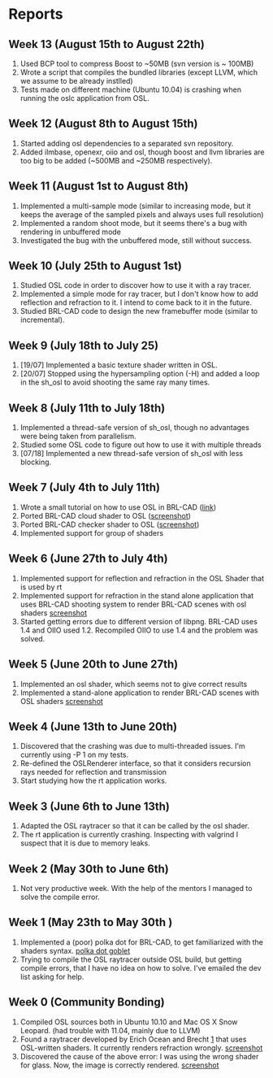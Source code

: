 # Reports

## Week 13 (August 15th to August 22th)

1.  Used BCP tool to compress Boost to \~50MB (svn version is \~ 100MB)
2.  Wrote a script that compiles the bundled libraries (except LLVM,
    which we assume to be already instlled)
3.  Tests made on different machine (Ubuntu 10.04) is crashing when
    running the oslc application from OSL.

## Week 12 (August 8th to August 15th)

1.  Started adding osl dependencies to a separated svn repository.
2.  Added ilmbase, openexr, oiio and osl, though boost and llvm
    libraries are too big to be added (\~500MB and \~250MB
    respectively).

## Week 11 (August 1st to August 8th)

1.  Implemented a multi-sample mode (similar to increasing mode, but it
    keeps the average of the sampled pixels and always uses full
    resolution)
2.  Implemented a random shoot mode, but it seems there's a bug with
    rendering in unbuffered mode
3.  Investigated the bug with the unbuffered mode, still without
    success.

## Week 10 (July 25th to August 1st)

1.  Studied OSL code in order to discover how to use it with a ray
    tracer.
2.  Implemented a simple mode for ray tracer, but I don't know how to
    add reflection and refraction to it. I intend to come back to it in
    the future.
3.  Studied BRL-CAD code to design the new framebuffer mode (similar to
    incremental).

## Week 9 (July 18th to July 25)

1.  \[19/07\] Implemented a basic texture shader written in OSL.
2.  \[20/07\] Stopped using the hypersampling option (-H) and added a
    loop in the sh_osl to avoid shooting the same ray many times.

## Week 8 (July 11th to July 18th)

1.  Implemented a thread-safe version of sh_osl, though no advantages
    were being taken from parallelism.
2.  Studied some OSL code to figure out how to use it with multiple
    threads
3.  \[07/18\] Implemented a new thread-safe version of sh_osl with less
    blocking.

## Week 7 (July 4th to July 11th)

1.  Wrote a small tutorial on how to use OSL in BRL-CAD
    ([link](User:Kunigami/GSoc2011/OSL_Tutorial.md))
2.  Ported BRL-CAD cloud shader to OSL
    ([screenshot](http://dl.dropbox.com/u/1399996/GSoC/RT_OSL_cloud.png))
3.  Ported BRL-CAD checker shader to OSL
    ([screenshot](http://dl.dropbox.com/u/1399996/GSoC/RT_OSL_checker_glass.png))
4.  Implemented support for group of shaders

## Week 6 (June 27th to July 4th)

1.  Implemented support for reflection and refraction in the OSL Shader
    that is used by rt
2.  Implemented support for refraction in the stand alone application
    that uses BRL-CAD shooting system to render BRL-CAD scenes with osl
    shaders
    [screenshot](http://dl.dropbox.com/u/1399996/GSoC/OSL_RT-Refraction-Corrected-2011-06-30.png)
3.  Started getting errors due to different version of libpng. BRL-CAD
    uses 1.4 and OIIO used 1.2. Recompiled OIIO to use 1.4 and the
    problem was solved.

## Week 5 (June 20th to June 27th)

1.  Implemented an osl shader, which seems not to give correct results
2.  Implemented a stand-alone application to render BRL-CAD scenes with
    OSL shaders
    [screenshot](http://kuniga.files.wordpress.com/2021/06/osl-rt-2011-06-25.png)

## Week 4 (June 13th to June 20th)

1.  Discovered that the crashing was due to multi-threaded issues. I'm
    currently using -P 1 on my tests.
2.  Re-defined the OSLRenderer interface, so that it considers recursion
    rays needed for reflection and transmission
3.  Start studying how the rt application works.

## Week 3 (June 6th to June 13th)

1.  Adapted the OSL raytracer so that it can be called by the osl
    shader.
2.  The rt application is currently crashing. Inspecting with valgrind I
    suspect that it is due to memory leaks.

## Week 2 (May 30th to June 6th)

1.  Not very productive week. With the help of the mentors I managed to
    solve the compile error.

## Week 1 (May 23th to May 30th )

1.  Implemented a (poor) polka dot for BRL-CAD, to get familiarized with
    the shaders syntax. [polka dot
    goblet](http://kuniga.files.wordpress.com/2021/05/goblet1.png)
2.  Trying to compile the OSL raytracer outside OSL build, but getting
    compile errors, that I have no idea on how to solve. I've emailed
    the dev list asking for help.

## Week 0 (Community Bonding)

1.  Compiled OSL sources both in Ubuntu 10.10 and Mac OS X Snow Leopard.
    (had trouble with 11.04, mainly due to LLVM)
2.  Found a raytracer developed by Erich Ocean and Brecht
    [1](https://groups.google.com/forum/#!topic/osl-dev/B-JrY8KBo7I/discussion)
    that uses OSL-written shaders. It currently renders refraction
    wrongly.
    [screenshot](http://kuniga.files.wordpress.com/2021/04/image2.png)
3.  Discovered the cause of the above error: I was using the wrong
    shader for glass. Now, the image is correctly rendered.
    [screenshot](http://kuniga.files.wordpress.com/2021/04/testrender_closures_fixed_refraction.jpg)
